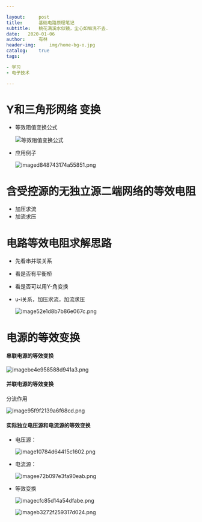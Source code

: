 ```yaml
---

layout: 	post
title:  	基础电路原理笔记
subtitle: 	桃花满溪水似镜，尘心如垢洗不去.
date: 	2020-01-06
author: 	有林
header-img: 	img/home-bg-o.jpg
catalog: 	true
tags:	

- 学习
- 电子技术

---
```






# Y和三角形网络 变换

+ 等效阻值变换公式

  ![等效阻值变换公式](http://gssyvgeg.f3322.net:50080/chevereto/images/2020/01/06/image.png)

+ 应用例子

  ![imaged848743174a55851.png](http://gssyvgeg.f3322.net:50080/chevereto/images/2020/01/06/imaged848743174a55851.png)



# 含受控源的无独立源二端网络的等效电阻 

+ 加压求流
+ 加流求压

# 电路等效电阻求解思路

+ 先看串并联关系

+ 看是否有平衡桥

+ 看是否可以用Y-角变换

+ u-i关系，加压求流，加流求压

  ![image52e1d8b7b86e067c.png](http://gssyvgeg.f3322.net:50080/chevereto/images/2020/01/06/image52e1d8b7b86e067c.png)

# 电源的等效变换

#### 串联电源的等效变换

![imagebe4e958588d941a3.png](http://gssyvgeg.f3322.net:50080/chevereto/images/2020/01/06/imagebe4e958588d941a3.png)

#### 并联电源的等效变换

分流作用

![image95f9f2139a6f68cd.png](http://gssyvgeg.f3322.net:50080/chevereto/images/2020/01/06/image95f9f2139a6f68cd.png)

####  实际独立电压源和电流源的等效变换

+ 电压源：

  ![image10784d64415c1602.png](http://gssyvgeg.f3322.net:50080/chevereto/images/2020/01/06/image10784d64415c1602.png)

+ 电流源：

  ![imagee72b097e3fa90eab.png](http://gssyvgeg.f3322.net:50080/chevereto/images/2020/01/06/imagee72b097e3fa90eab.png)

+ 等效变换

  ![imagecfc85d14a54dfabe.png](http://gssyvgeg.f3322.net:50080/chevereto/images/2020/01/06/imagecfc85d14a54dfabe.png)

  ![imageb3272f259317d024.png](http://gssyvgeg.f3322.net:50080/chevereto/images/2020/01/06/imageb3272f259317d024.png)

